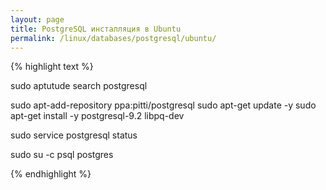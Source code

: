 ```yaml
---
layout: page
title: PostgreSQL инсталляция в Ubuntu
permalink: /linux/databases/postgresql/ubuntu/
---
```



{% highlight text %}

sudo aptutude search postgresql

sudo apt-add-repository ppa:pitti/postgresql
sudo apt-get update -y
sudo apt-get install -y postgresql-9.2 libpq-dev

sudo service postgresql status


sudo su -c psql postgres

{% endhighlight %}

